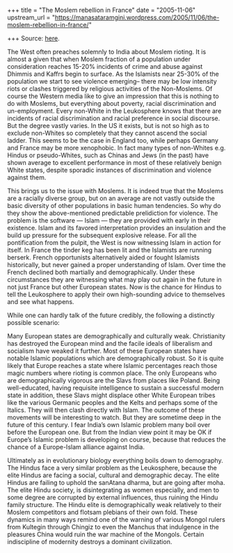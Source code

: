 +++
title = "The Moslem rebellion in France"
date = "2005-11-06"
upstream_url = "https://manasataramgini.wordpress.com/2005/11/06/the-moslem-rebellion-in-france/"

+++
Source: [here](https://manasataramgini.wordpress.com/2005/11/06/the-moslem-rebellion-in-france/).

The West often preaches solemnly to India about Moslem rioting. It is almost a given that when Moslem fraction of a population under consideration reaches 15-20% incidents of crime and abuse against Dhimmis and Kaffrs begin to surface. As the Islamists near 25-30% of the population we start to see violence emerging– there may be low intensity riots or clashes triggered by religious activities of the Non-Moslems. Of course the Western media like to give an impression that this is nothing to do with Moslems, but everything about poverty, racial discrimination and un-employment. Every non-White in the Leukosphere knows that there are incidents of racial discrimination and racial preference in social discourse. But the degree vastly varies. In the US it exists, but is not so high as to exclude non-Whites so completely that they cannot ascend the social ladder. This seems to be the case in England too, while perhaps Germany and France may be more xenophobic. In fact many types of non-Whites e.g. Hindus or pseudo-Whites, such as Chinas and Jews (in the past) have shown average to excellent performance in most of these relatively benign White states, despite sporadic instances of discrimination and violence against them.

This brings us to the issue with Moslems. It is indeed true that the Moslems are a racially diverse group, but on an average are not vastly outside the basic diversity of other populations in basic human tendencies. So why do they show the above-mentioned predictable prelidiction for violence. The problem is the software — Islam — they are provided with early in their existence. Islam and its favored interpretation provides an insulation and the build up pressure for the subsequent explosive release. For all the pontification from the pulpit, the West is now witnessing Islam in action for itself. In France the tinder keg has been lit and the Islamists are running berserk. French opportunists alternatively aided or fought Islamists historically, but never gained a proper understanding of Islam. Over time the French declined both martially and demographically. Under these circumstances they are witnessing what may play out again in the future in not just France but other European states. Now is the chance for Hindus to tell the Leukosphere to apply their own high-sounding advice to themselves and see what happens.

While one can hardly talk of the future credibly, the following a distinctly possible scenario:  

Many European states are demographically and culturally weak. Christianity has destroyed the European mind and the facile ideals of liberalism and socialism have weaked it further. Most of these European states have notable Islamic populations which are demographically robust. So it is quite likely that Europe reaches a state where Islamic percentages reach those magic numbers where rioting is common place. The only Europeans who are demographically vigorous are the Slavs from places like Poland. Being well-educated, having requisite intelligence to sustain a successful modern state in addition, these Slavs might displace other White European tribes like the various Germanic peoples and the Kelts and perhaps some of the Italics. They will then clash directly with Islam. The outcome of these movements will be interesting to watch. But they are sometime deep in the future of this century. I fear India’s own Islamic problem many boil over before the European one. But from the Indian view point it may be OK if Europe’s Islamic problem is developing on course, because that reduces the chance of a Europe-Islam alliance against India.

Ultimately as in evolutionary biology everything boils down to demography. The Hindus face a very similar problem as the Leukosphere, because the elite Hindus are facing a social, cultural and demographic decay. The elite Hindus are failing to uphold the sanAtana dharma, but are going after moha. The elite Hindu society, is disintegrating as women especially, and men to some degree are corrupted by external influences, thus ruining the Hindu family structure. The Hindu elite is demographically weak relatively to their Moslem competitors and flotsam plebians of their own fold. These dynamics in many ways remind one of the warning of various Mongol rulers from Kultegin through Chingiz to even the Manchus that indulgence in the pleasures China would ruin the war machine of the Mongols. Certain indiscipline of modernity destroys a dominant civilization.

